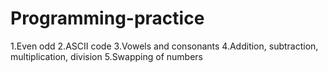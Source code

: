 # Programming-practice
1.Even odd
2.ASCII code
3.Vowels and consonants
4.Addition, subtraction, multiplication, division
5.Swapping of numbers
